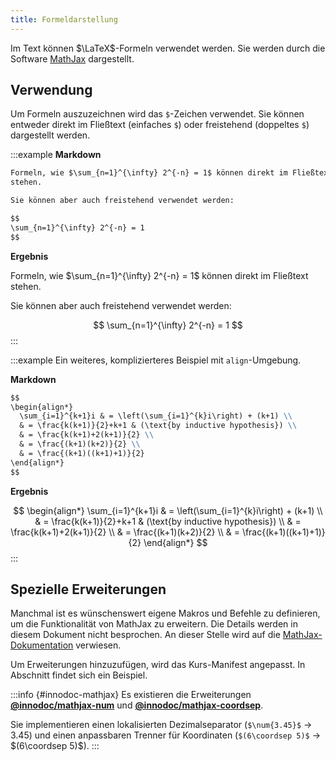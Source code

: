 ```yaml
---
title: Formeldarstellung
---
```


Im Text können $\LaTeX$-Formeln verwendet werden. Sie werden durch die Software
[MathJax](https://www.mathjax.org/) dargestellt.

## Verwendung

Um Formeln auszuzeichnen wird das `$`-Zeichen verwendet. Sie können entweder
direkt im Fließtext (einfaches `$`) oder freistehend (doppeltes `$`)
dargestellt werden.

:::example
**Markdown**

```markdown
Formeln, wie $\sum_{n=1}^{\infty} 2^{-n} = 1$ können direkt im Fließtext
stehen.

Sie können aber auch freistehend verwendet werden:

$$
\sum_{n=1}^{\infty} 2^{-n} = 1
$$
```

**Ergebnis**

Formeln, wie $\sum_{n=1}^{\infty} 2^{-n} = 1$ können direkt im Fließtext
stehen.

Sie können aber auch freistehend verwendet werden:

$$
\sum_{n=1}^{\infty} 2^{-n} = 1
$$
:::

:::example
Ein weiteres, komplizierteres Beispiel mit `align`-Umgebung.

**Markdown**

```markdown
$$
\begin{align*}
  \sum_{i=1}^{k+1}i & = \left(\sum_{i=1}^{k}i\right) + (k+1) \\
  & = \frac{k(k+1)}{2}+k+1 & (\text{by inductive hypothesis}) \\
  & = \frac{k(k+1)+2(k+1)}{2} \\
  & = \frac{(k+1)(k+2)}{2} \\
  & = \frac{(k+1)((k+1)+1)}{2}
\end{align*}
$$
```

**Ergebnis**

$$
\begin{align*}
  \sum_{i=1}^{k+1}i & = \left(\sum_{i=1}^{k}i\right) + (k+1) \\
  & = \frac{k(k+1)}{2}+k+1 & (\text{by inductive hypothesis}) \\
  & = \frac{k(k+1)+2(k+1)}{2} \\
  & = \frac{(k+1)(k+2)}{2} \\
  & = \frac{(k+1)((k+1)+1)}{2}
\end{align*}
$$
:::

## Spezielle Erweiterungen

Manchmal ist es wünschenswert eigene Makros und Befehle zu definieren, um die
Funktionalität von MathJax zu erweitern. Die Details werden in diesem Dokument
nicht besprochen. An dieser Stelle wird auf die
[MathJax-Dokumentation](https://docs.mathjax.org/en/latest/advanced/extensions.html)
verwiesen.

Um Erweiterungen hinzuzufügen, wird das Kurs-Manifest angepasst. In Abschnitt
[](/section/01-project/02-files/01-manifest#mathjax) findet sich ein Beispiel.

:::info {#innodoc-mathjax}
Es existieren die Erweiterungen
[**\@innodoc/mathjax-num**](https://git.tu-berlin.de/innodoc/mathjax-num)
und
[**\@innodoc/mathjax-coordsep**](https://git.tu-berlin.de/innodoc/mathjax-coordsep).

Sie implementieren einen lokalisierten Dezimalseparator
(`$\num{3.45}$` → $\num{3.45}$) und einen anpassbaren Trenner für Koordinaten
(`$(6\coordsep 5)$` → $(6\coordsep 5)$).
:::
